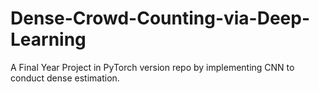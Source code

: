 # Dense-Crowd-Counting-via-Deep-Learning
A Final Year Project in PyTorch version repo by implementing CNN to conduct dense estimation.
